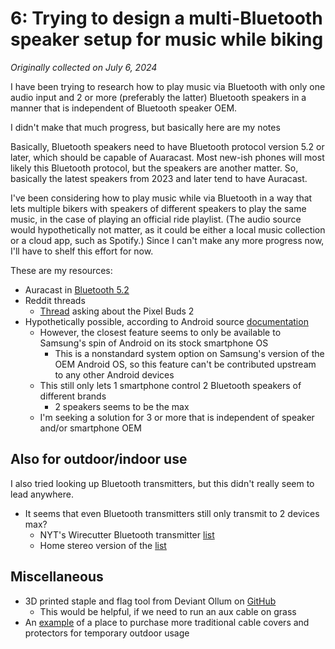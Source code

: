 # 6: Trying to design a multi-Bluetooth speaker setup for music while biking

_Originally collected on July 6, 2024_

I have been trying to research how to play music via Bluetooth with only one audio input and 2 or
more (preferably the latter) Bluetooth speakers in a manner that is independent of Bluetooth speaker
OEM.

I didn't make that much progress, but basically here are my notes<!--more-->

Basically, Bluetooth speakers need to have Bluetooth protocol version 5.2 or later, which should be
capable of Auaracast.  Most new-ish phones will most likely this Bluetooth protocol, but the
speakers are another matter.  So, basically the latest speakers from 2023 and later tend to have
Auracast.

I've been considering how to play music while via Bluetooth in a way that lets multiple bikers with
speakers of different speakers to play the same music, in the case of playing an official ride
playlist.  (The audio source would hypothetically not matter, as it could be either a local music
collection or a cloud app, such as Spotify.)  Since I can't make any more progress now, I'll have to
shelf this effort for now.

These are my resources:

* Auracast in [Bluetooth 5.2](https://en.wikipedia.org/wiki/Bluetooth#Bluetooth_5.2)
* Reddit threads
    * [Thread](https://old.reddit.com/r/GooglePixel/comments/ugnmvu/dual_audio_for_bluetooth_for_pixel_6/) asking about the Pixel Buds 2
* Hypothetically possible, according to Android source [documentation](https://source.android.com/docs/core/audio/combined-audio-routing)
    * However, the closest feature seems to only be available to Samsung's spin of Android on its stock smartphone OS
        * This is a nonstandard system option on Samsung's version of the OEM Android OS, so this feature can't be contributed upstream to any other Android devices
    * This still only lets 1 smartphone control 2 Bluetooth speakers of different brands
        * 2 speakers seems to be the max
    * I'm seeking a solution for 3 or more that is independent of speaker and/or smartphone OEM

## Also for outdoor/indoor use
I also tried looking up Bluetooth transmitters, but this didn't really seem to lead anywhere.

* It seems that even Bluetooth transmitters still only transmit to 2 devices max?
    * NYT's Wirecutter Bluetooth transmitter [list](https://www.nytimes.com/wirecutter/reviews/best-bluetooth-transmitters/)
    * Home stereo version of the [list](https://www.nytimes.com/wirecutter/reviews/best-bluetooth-audio-receiver-for-your-home-stereo-or-speakers/)

## Miscellaneous
* 3D printed staple and flag tool from Deviant Ollum on [GitHub](https://github.com/deviantollam/StapleStomper)
    * This would be helpful, if we need to run an aux cable on grass
* An [example](https://www.theramppeople.co.uk/cable-protectors) of a place to purchase more traditional cable covers and protectors for temporary outdoor usage

